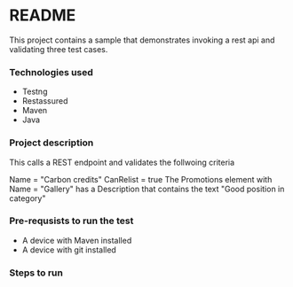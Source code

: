 # README
This project contains a sample that demonstrates invoking a rest api and validating three test cases.

### Technologies used
- Testng
- Restassured
- Maven
- Java

### Project description
This calls a REST endpoint and validates the follwoing criteria

Name = "Carbon credits"
CanRelist = true
The Promotions element with Name = "Gallery" has a Description that contains the text "Good position in category"

### Pre-requsists to run the test
- A device with Maven installed
- A device with git installed

### Steps to run